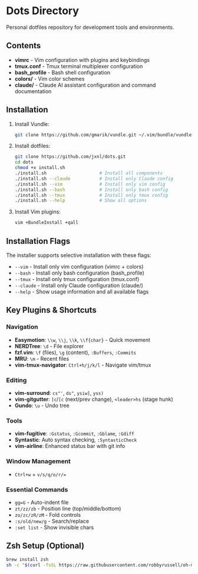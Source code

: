 # Dots Directory

Personal dotfiles repository for development tools and environments.

## Contents

- **vimrc** - Vim configuration with plugins and keybindings
- **tmux.conf** - Tmux terminal multiplexer configuration  
- **bash_profile** - Bash shell configuration
- **colors/** - Vim color schemes
- **claude/** - Claude AI assistant configuration and command documentation

## Installation

1. Install Vundle:
   ```bash
   git clone https://github.com/gmarik/vundle.git ~/.vim/bundle/vundle
   ```

2. Install dotfiles:
   ```bash
   git clone https://github.com/jxnl/dots.git
   cd dots
   chmod +x install.sh
   ./install.sh                    # Install all components
   ./install.sh --claude           # Install only Claude config
   ./install.sh --vim              # Install only vim config
   ./install.sh --bash             # Install only bash config
   ./install.sh --tmux             # Install only tmux config
   ./install.sh --help             # Show all options
   ```

3. Install Vim plugins:
   ```bash
   vim +BundleInstall +qall
   ```

## Installation Flags

The installer supports selective installation with these flags:

- `--vim` - Install only vim configuration (vimrc + colors)
- `--bash` - Install only bash configuration (bash_profile)
- `--tmux` - Install only tmux configuration (tmux.conf)
- `--claude` - Install only Claude configuration (claude/)
- `--help` - Show usage information and all available flags

## Key Plugins & Shortcuts

### Navigation
- **Easymotion**: `\\w`, `\\j`, `\\k`, `\\f{char}` - Quick movement
- **NERDTree**: `\d` - File explorer
- **fzf.vim**: `\f` (files), `\g` (content), `:Buffers`, `:Commits`
- **MRU**: `\m` - Recent files
- **vim-tmux-navigator**: `Ctrl+h/j/k/l` - Navigate vim/tmux

### Editing
- **vim-surround**: `cs"'`, `ds"`, `ysiw]`, `yss)`
- **vim-gitgutter**: `]c`/`[c` (next/prev change), `<leader>hs` (stage hunk)
- **Gundo**: `\u` - Undo tree

### Tools
- **vim-fugitive**: `:Gstatus`, `:Gcommit`, `:Gblame`, `:Gdiff`
- **Syntastic**: Auto syntax checking, `:SyntasticCheck`
- **vim-airline**: Enhanced status bar with git info

### Window Management
- `Ctrl+w` + `v/s/q/o/r/=`

### Essential Commands
- `gg=G` - Auto-indent file
- `zt/zz/zb` - Position line (top/middle/bottom)
- `zo/zc/zR/zM` - Fold controls
- `:s/old/new/g` - Search/replace
- `:set list` - Show invisible chars

## Zsh Setup (Optional)

```bash
brew install zsh
sh -c "$(curl -fsSL https://raw.githubusercontent.com/robbyrussell/oh-my-zsh/master/tools/install.sh)"
```